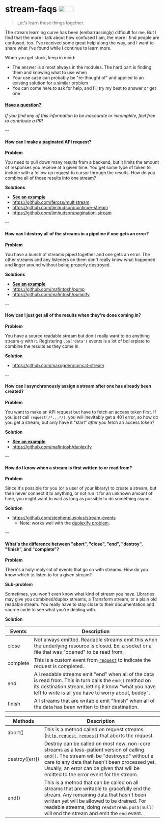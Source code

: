 # stream-faqs <a href="https://twitter.com/home?status=FAQs about streams in Node.js - https://github.com/stephenplusplus/stream-faqs"><img src="https://storage.googleapis.com/gitnpm/tweet-button.png" height="20" width="47"></a>
> Let's learn these things together.

The stream learning curve has been (embarrassingly) difficult for me. But I find that the more I talk about how confused I am, the more I find people are confused, too. I've received some great help along the way, and I want to share what I've found while I continue to learn more.

When you get stuck, keep in mind:

  - The answer is almost always in the modules. The hard part is finding them and knowing what to use when
  - Your use case can probably be "re-thought of" and applied to an existing solution for a similar problem
  - You can come here to ask for help, and I'll try my best to answer or get one

#### [Have a question?](https://github.com/stephenplusplus/stream-faqs/issues/new)

*If you find any of this information to be inaccurate or incomplete, feel free to contribute a PR!*

--

<a name="paginate"></a>
#### How can I make a paginated API request?

**Problem**

You need to pull down many results from a backend, but it limits the amount of responses you receive at a given time. You get some type of token to include with a follow up request to cursor through the results. How do you combine all of those results into one stream?

**Solutions**
  - **[See an example](https://github.com/stephenplusplus/stream-faqs/tree/master/ex-paginate)**
  - https://github.com/feross/multistream
  - https://github.com/timhudson/continue-stream
  - https://github.com/timhudson/pagination-stream

--

<a name="destroy"></a>
#### How can I destroy all of the streams in a pipeline if one gets an error?

**Problem**

You have a bunch of streams piped together and one gets an error. The other streams and any listeners on them don't really know what happened and linger around without being properly destroyed.

**Solutions**
  - **[See an example](https://github.com/stephenplusplus/stream-faqs/tree/master/ex-destroy)**
  - https://github.com/mafintosh/pump
  - https://github.com/mafintosh/pumpify

--

<a name="concat"></a>
#### How can I just get all of the results when they're done coming in?

**Problem**

You have a source readable stream but don't really want to do anything stream-y with it. Registering `.on('data')` events is a lot of boilerplate to combine the results as they come in.

**Solution**
  - https://github.com/maxogden/concat-stream

--

<a name="duplexify"></a>
#### How can I asynchronously assign a stream after one has already been created?

**Problem**

You want to make an API request but have to fetch an access token first. If you just call `request(/*...*/)`, you will inevitably get a 401 error, so how do you get a stream, but only have it "start" *after* you fetch an access token?

**Solution**
  - **[See an example](https://github.com/stephenplusplus/stream-faqs/tree/master/ex-async-stream)**
  - https://github.com/mafintosh/duplexify

--

<a name="events"></a>
#### How do I know when a stream is first written to or read from?

**Problem**

Since it's possible for you (or a user of your library) to create a stream, but then never connect it to anything, or not run it for an unknown amount of time, you might want to wait as long as possible to do something async.

**Solution**
  - https://github.com/stephenplusplus/stream-events
    - Note: works well with the [duplexify problem](#duplexify).

--

<a name="ends"></a>
#### What's the difference between "abort", "close", "end", "destroy", "finish", and "complete"?

**Problem**

There's a holy-moly-lot of events that go on with streams. How do you know which to listen to for a given stream?

**Sub-problem**

Sometimes, you won't even know what kind of stream you have. Libraries may give you combined/duplex streams, a Transform stream, or a plain old readable stream. You really have to stay close to their documentation and source code to see what you're dealing with.

**Solution**

Events   | Description
---------|------------
close    | Not always emitted. Readable streams emit this when the underlying resource is closed. Ex: a socket or a file that was "opened" to be read from.
complete | This is a custom event from [`request`](http://gitnpm.com/request) to indicate the request is completed.
end      | All readable streams emit "end" when all of the data is read from. This in turn calls the `end()` method on its destination stream, letting it know "what you have left to write is all you have to worry about, buddy".
finish   | All streams that are writable emit "finish" when all of the data has been written to their destination.

Methods        | Description
---------------|------------
abort()        | This is a method called on request streams ([`http.request`](https://nodejs.org/api/http.html#http_http_request_options_callback), [`request`](http://gitnpm.com/request)) that aborts the request.
destroy([err]) | Destroy can be called on most new, non-core streams as a less-patient version of calling `end()`. The stream will be "destroyed" without a care to any data that hasn't been processed yet. Usually, an error can be given that will be emitted to the error event for the stream.
end()          | This is a method that can be called on all streams that are writable to gracefully end the stream. Any remaining data that hasn't been written yet will be allowed to be drained. For readable streams, doing `readStream.push(null)` will end the stream and emit the `end` event.
